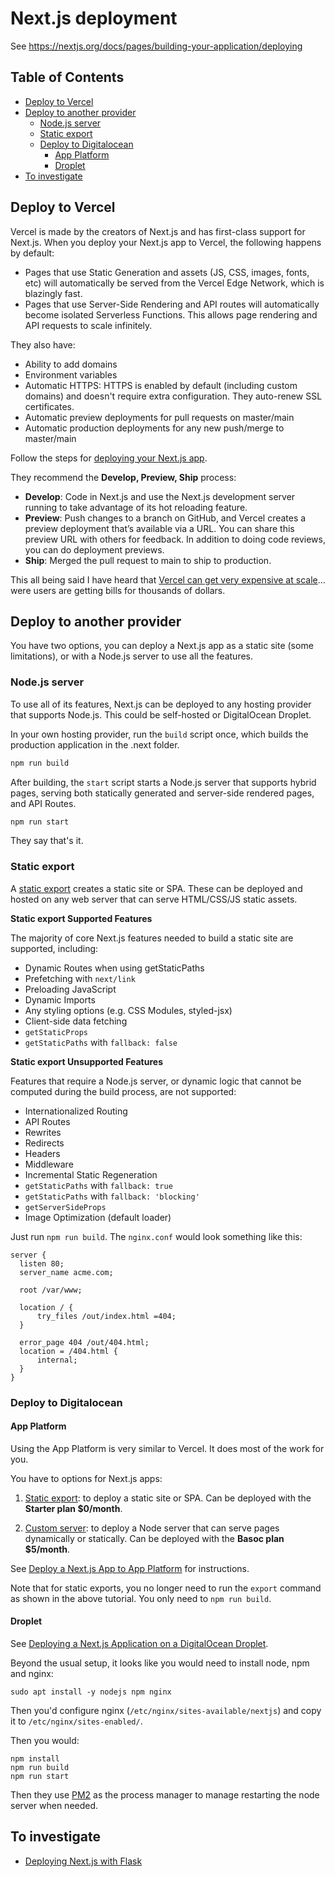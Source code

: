 # Next.js deployment

See <https://nextjs.org/docs/pages/building-your-application/deploying>

## Table of Contents

<!-- toc -->

- [Deploy to Vercel](#deploy-to-vercel)
- [Deploy to another provider](#deploy-to-another-provider)
  * [Node.js server](#nodejs-server)
  * [Static export](#static-export)
  * [Deploy to Digitalocean](#deploy-to-digitalocean)
    + [App Platform](#app-platform)
    + [Droplet](#droplet)
- [To investigate](#to-investigate)

<!-- tocstop -->

## Deploy to Vercel 

Vercel is made by the creators of Next.js and has first-class support for Next.js. When you deploy your Next.js app to Vercel, the following happens by default:

- Pages that use Static Generation and assets (JS, CSS, images, fonts, etc) will automatically be served from the Vercel Edge Network, which is blazingly fast.
- Pages that use Server-Side Rendering and API routes will automatically become isolated Serverless Functions. This allows page rendering and API requests to scale infinitely.

They also have:

- Ability to add domains 
- Environment variables
- Automatic HTTPS: HTTPS is enabled by default (including custom domains) and doesn't require extra configuration. They auto-renew SSL certificates.
- Automatic preview deployments for pull requests on master/main
- Automatic production deployments for any new push/merge to master/main

Follow the steps for [deploying your Next.js app](https://nextjs.org/learn/basics/deploying-nextjs-app/deploy).

They recommend the **Develop, Preview, Ship** process:

- **Develop**: Code in Next.js and use the Next.js development server running to take advantage of its hot reloading feature.
- **Preview**: Push changes to a branch on GitHub, and Vercel creates a preview deployment that’s available via a URL. You can share this preview URL with others for feedback. In addition to doing code reviews, you can do deployment previews.
- **Ship**: Merged the pull request to main to ship to production.

This all being said I have heard that [Vercel can get very expensive at scale](https://www.youtube.com/watch?v=JiuBeLDSGR0)... were users are getting bills for thousands of dollars.

## Deploy to another provider

You have two options, you can deploy a Next.js app as a static site (some limitations), or with a Node.js server to use all the features.

### Node.js server

To use all of its features, Next.js can be deployed to any hosting provider that supports Node.js. This could be self-hosted or DigitalOcean Droplet.

In your own hosting provider, run the `build` script once, which builds the production application in the .next folder.

```bash
npm run build
```

After building, the `start` script starts a Node.js server that supports hybrid pages, serving both statically generated and server-side rendered pages, and API Routes.

```bash
npm run start
```

They say that's it.

### Static export

A [static export](https://nextjs.org/docs/pages/building-your-application/deploying/static-exports) creates a static site or SPA. These can be deployed and hosted on any web server that can serve HTML/CSS/JS static assets.

**Static export Supported Features**

The majority of core Next.js features needed to build a static site are supported, including:

- Dynamic Routes when using getStaticPaths
- Prefetching with `next/link`
- Preloading JavaScript
- Dynamic Imports
- Any styling options (e.g. CSS Modules, styled-jsx)
- Client-side data fetching
- `getStaticProps`
- `getStaticPaths` with `fallback: false`

**Static export Unsupported Features**

Features that require a Node.js server, or dynamic logic that cannot be computed during the build process, are not supported:

- Internationalized Routing
- API Routes
- Rewrites
- Redirects
- Headers
- Middleware
- Incremental Static Regeneration
- `getStaticPaths` with `fallback: true`
- `getStaticPaths` with `fallback: 'blocking'`
- `getServerSideProps`
- Image Optimization (default loader)

Just run `npm run build`. The `nginx.conf` would look something like this:

```
server {
  listen 80;
  server_name acme.com;
 
  root /var/www;
 
  location / {
      try_files /out/index.html =404;
  }
 
  error_page 404 /out/404.html;
  location = /404.html {
      internal;
  }
}
```

### Deploy to Digitalocean 

#### App Platform 

Using the App Platform is very similar to Vercel. It does most of the work for you. 

You have to options for Next.js apps:

1. [Static export](https://nextjs.org/docs/pages/building-your-application/deploying/static-exports): to deploy a static site or SPA. Can be deployed with the **Starter plan $0/month**.

2. [Custom server](https://nextjs.org/docs/pages/building-your-application/configuring/custom-server): to deploy a Node server that can serve pages dynamically or statically. Can be deployed with the **Basoc plan $5/month**.

See [Deploy a Next.js App to App Platform](https://docs.digitalocean.com/tutorials/app-nextjs-deploy/) for instructions.

Note that for static exports, you no longer need to run the `export` command as shown in the above tutorial. You only need to `npm run build`.

#### Droplet

See [Deploying a Next.js Application on a DigitalOcean Droplet](https://docs.digitalocean.com/developer-center/deploying-a-next.js-application-on-a-digitalocean-droplet/).

Beyond the usual setup, it looks like you would need to install node, npm and nginx:

```
sudo apt install -y nodejs npm nginx
```

Then you'd configure nginx (`/etc/nginx/sites-available/nextjs`) and copy it to `/etc/nginx/sites-enabled/`.

Then you would: 

```
npm install
npm run build
npm run start
```

Then they use [PM2](https://pm2.keymetrics.io/) as the process manager to manage restarting the node server when needed.

## To investigate

- [Deploying Next.js with Flask](https://blog.logrocket.com/deploying-next-js-flask/)

